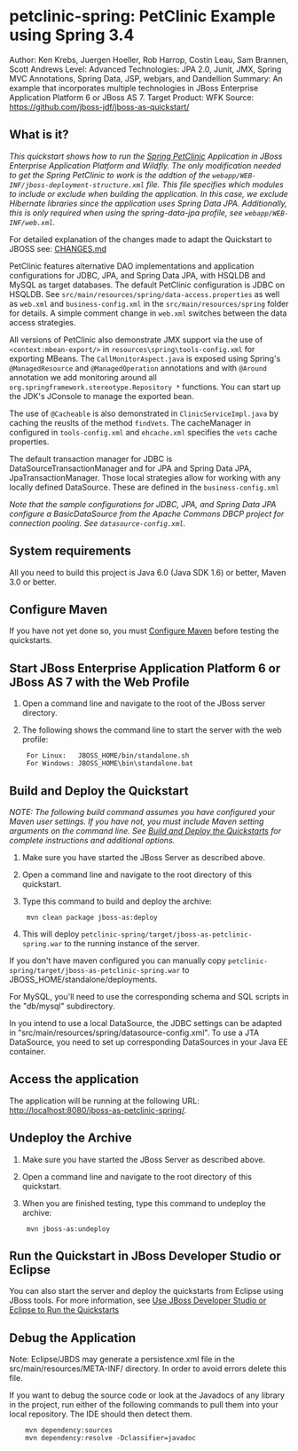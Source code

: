 petclinic-spring: PetClinic Example using Spring 3.4
======================================================
Author: Ken Krebs, Juergen Hoeller, Rob Harrop, Costin Leau, Sam Brannen, Scott Andrews
Level: Advanced
Technologies: JPA 2.0, Junit, JMX, Spring MVC Annotations, Spring Data, JSP, webjars, and Dandellion
Summary: An example that incorporates multiple technologies in JBoss Enterprise Application Platform 6 or JBoss AS 7.
Target Product: WFK
Source: <https://github.com/jboss-jdf/jboss-as-quickstart/>

What is it?
-----------
_This quickstart shows how to run the [Spring PetClinic](<http://static.springsource.org/docs/petclinic.html>) Application in JBoss Enterprise Application Platform and Wildfly. The only modification needed to get the Spring PetClinic to work is the addtion of the `webapp/WEB-INF/jboss-deployment-structure.xml` file. This file specifies which modules to include or exclude when building the application. In this case, we exclude Hibernate libraries since the application uses Spring Data JPA. Additionally, this is only required when using the spring-data-jpa profile, see `webapp/WEB-INF/web.xml`._

For detailed explanation of the changes made to adapt the Quickstart to JBOSS see: [CHANGES.md](CHANGES.md)

PetClinic features alternative DAO implementations and application
configurations for JDBC, JPA, and Spring Data JPA, with HSQLDB and MySQL as
target databases. The default PetClinic configuration is JDBC on HSQLDB.
See `src/main/resources/spring/data-access.properties` as well as `web.xml` and
`business-config.xml` in the `src/main/resources/spring` folder for
details. A simple comment change in `web.xml` switches between the data
access strategies.

All versions of PetClinic also demonstrate JMX support
via the use of `<context:mbean-export/>` in `resources\spring\tools-config.xml` for exporting MBeans.
The `CallMonitorAspect.java` is exposed using Spring's `@ManagedResource` and `@ManagedOperation`
annotations and with `@Around` annotation we add monitoring around all
`org.springframework.stereotype.Repository *` functions. You can start up the JDK's
JConsole to manage the exported bean.

The use of `@Cacheable` is also demonstrated in `ClinicServiceImpl.java` by caching the reuslts of the method `findVets`.
The cacheManager in configured in `tools-config.xml` and `ehcache.xml` specifies the `vets` cache properties.

The default transaction manager for JDBC is DataSourceTransactionManager and for JPA and Spring Data JPA, JpaTransactionManager.
Those local strategies allow for working with any locally defined DataSource. These are defined in the `business-config.xml`

_Note that the sample configurations for JDBC, JPA, and Spring Data JPA configure
a BasicDataSource from the Apache Commons DBCP project for connection
pooling. See `datasource-config.xml`._

System requirements
-------------------

All you need to build this project is Java 6.0 (Java SDK 1.6) or better, Maven 3.0 or better.

Configure Maven
---------------

If you have not yet done so, you must [Configure Maven](../README.md#mavenconfiguration) before testing the quickstarts.


Start JBoss Enterprise Application Platform 6 or JBoss AS 7 with the Web Profile
-------------------------

1. Open a command line and navigate to the root of the JBoss server directory.
2. The following shows the command line to start the server with the web profile:

        For Linux:   JBOSS_HOME/bin/standalone.sh
        For Windows: JBOSS_HOME\bin\standalone.bat


Build and Deploy the Quickstart
-------------------------

_NOTE: The following build command assumes you have configured your Maven user settings. If you have not, you must include Maven setting arguments on the command line. See [Build and Deploy the Quickstarts](../README.md#buildanddeploy) for complete instructions and additional options._

1. Make sure you have started the JBoss Server as described above.
2. Open a command line and navigate to the root directory of this quickstart.
3. Type this command to build and deploy the archive:

        mvn clean package jboss-as:deploy

4. This will deploy `petclinic-spring/target/jboss-as-petclinic-spring.war` to the running instance of the server.

If you don't have maven configured you can manually copy `petclinic-spring/target/jboss-as-petclinic-spring.war` to JBOSS_HOME/standalone/deployments.

For MySQL, you'll need to use the corresponding schema and SQL scripts in
the "db/mysql" subdirectory.

In you intend to use a local DataSource, the JDBC settings can be adapted
in "src/main/resources/spring/datasource-config.xml". To use a JTA DataSource, you need
to set up corresponding DataSources in your Java EE container.
 
Access the application
---------------------

The application will be running at the following URL: <http://localhost:8080/jboss-as-petclinic-spring/>.

Undeploy the Archive
--------------------

1. Make sure you have started the JBoss Server as described above.
2. Open a command line and navigate to the root directory of this quickstart.
3. When you are finished testing, type this command to undeploy the archive:

        mvn jboss-as:undeploy


Run the Quickstart in JBoss Developer Studio or Eclipse
-------------------------------------
You can also start the server and deploy the quickstarts from Eclipse using JBoss tools. For more information, see [Use JBoss Developer Studio or Eclipse to Run the Quickstarts](../README.md#useeclipse)

Debug the Application
----------------------
Note: Eclipse/JBDS may generate a persistence.xml file in the src/main/resources/META-INF/ directory. In order to avoid errors delete this file.

If you want to debug the source code or look at the Javadocs of any library in the project, run either of the following commands to pull them into your local repository. The IDE should then detect them.

        mvn dependency:sources
        mvn dependency:resolve -Dclassifier=javadoc

